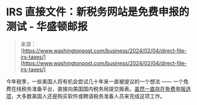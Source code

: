 <!--yml

category: 未分类

date: 2024-05-27 14:37:48

-->

# IRS 直接文件：新税务网站是免费申报的测试 - 华盛顿邮报

> 来源：[https://www.washingtonpost.com/business/2024/02/04/direct-file-irs-taxes/](https://www.washingtonpost.com/business/2024/02/04/direct-file-irs-taxes/)

今年税季，一些美国人将有机会尝试几十年来一直被提议的一个想法 —— 一个免费在线税务准备平台，直接向美国国内税务局提交报表。[虽然一直存在免费申报选项](https://www.washingtonpost.com/business/2024/01/19/file-your-taxes-for-free/?itid=lk_inline_manual_2)，大多数美国人还是购买软件或聘请税务准备人员来完成这项工作。
